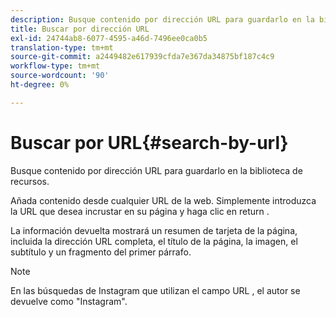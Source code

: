 ```yaml
---
description: Busque contenido por dirección URL para guardarlo en la biblioteca de recursos.
title: Buscar por dirección URL
exl-id: 24744ab8-6077-4595-a46d-7496ee0ca0b5
translation-type: tm+mt
source-git-commit: a2449482e617939cfda7e367da34875bf187c4c9
workflow-type: tm+mt
source-wordcount: '90'
ht-degree: 0%

---
```


# Buscar por URL{#search-by-url}

Busque contenido por dirección URL para guardarlo en la biblioteca de recursos.

Añada contenido desde cualquier URL de la web. Simplemente introduzca la URL que desea incrustar en su página y haga clic en return .

La información devuelta mostrará un resumen de tarjeta de la página, incluida la dirección URL completa, el título de la página, la imagen, el subtítulo y un fragmento del primer párrafo.

>[!NOTE]
>
>En las búsquedas de Instagram que utilizan el campo URL , el autor se devuelve como &quot;Instagram&quot;.
